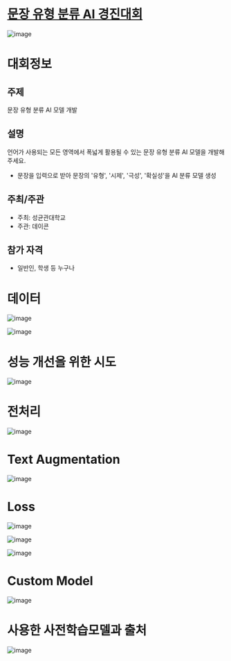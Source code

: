 # [문장 유형 분류 AI 경진대회](https://dacon.io/competitions/official/236037/overview/description)

![image](https://user-images.githubusercontent.com/44603549/213177200-5193d1d7-3801-41ac-9255-4e4280836b6c.png)


# 대회정보 

## 주제

문장 유형 분류 AI 모델 개발

## 설명

언어가 사용되는 모든 영역에서 폭넓게 활용될 수 있는 문장 유형 분류 AI 모델을 개발해 주세요.

* 문장을 입력으로 받아 문장의 '유형', '시제', '극성', '확실성'을 AI 분류 모델 생성

## 주최/주관

* 주최: 성균관대학교
* 주관: 데이콘

## 참가 자격

* 일반인, 학생 등 누구나

# 데이터

![image](https://user-images.githubusercontent.com/44603549/213166135-04d3de9d-5920-4f00-8868-0c72f8a89504.png)
 
![image](https://user-images.githubusercontent.com/44603549/213166217-ef1d882d-fb04-4595-bbe3-9f53aafab0fe.png)

# 성능 개선을 위한 시도

![image](https://user-images.githubusercontent.com/44603549/213166340-ca2db899-bbc8-427e-82fd-a4e8eaabfb86.png)

# 전처리

![image](https://user-images.githubusercontent.com/44603549/213166411-d47b1a5f-a45b-48d0-bbe1-574a7ad42b3c.png)

# Text Augmentation

![image](https://user-images.githubusercontent.com/44603549/213166443-d839aa67-898f-46e4-8711-f9e82f030317.png)

# Loss

![image](https://user-images.githubusercontent.com/44603549/213177405-d56843ae-1757-405a-a8e7-9ef1c71ba027.png)

![image](https://user-images.githubusercontent.com/44603549/213177415-4f90c74e-47e0-48fc-a31f-592c7e0994f9.png)

![image](https://user-images.githubusercontent.com/44603549/213177425-1a574a65-c567-4732-aa05-7f12ef9cc3bb.png)


# Custom Model

![image](https://user-images.githubusercontent.com/44603549/213166509-5c368d8b-8c32-43f1-96d7-afc27545bfce.png)

# 사용한 사전학습모델과 출처

![image](https://user-images.githubusercontent.com/44603549/213166597-7b8efb71-5f26-4f09-b2a7-787b919c7ed2.png)
